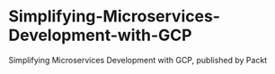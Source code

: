 # Simplifying-Microservices-Development-with-GCP
Simplifying Microservices Development with GCP, published by Packt
